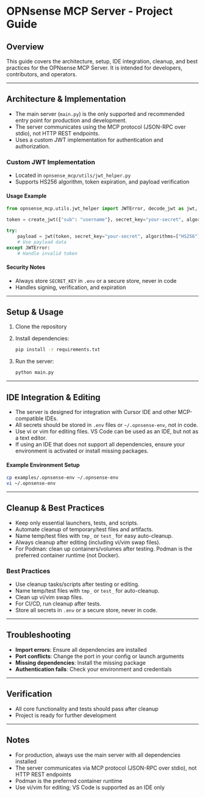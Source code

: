 # OPNsense MCP Server - Project Guide

## Overview

This guide covers the architecture, setup, IDE integration, cleanup, and best practices for the OPNsense MCP Server. It is intended for developers, contributors, and operators.

---

## Architecture & Implementation

- The main server (`main.py`) is the only supported and recommended entry point for production and development.
- The server communicates using the MCP protocol (JSON-RPC over stdio), not HTTP REST endpoints.
- Uses a custom JWT implementation for authentication and authorization.

### Custom JWT Implementation

- Located in `opnsense_mcp/utils/jwt_helper.py`
- Supports HS256 algorithm, token expiration, and payload verification

#### Usage Example

```python
from opnsense_mcp.utils.jwt_helper import JWTError, decode_jwt as jwt, create_jwt

token = create_jwt({"sub": "username"}, secret_key="your-secret", algorithm="HS256", expire_minutes=30)

try:
    payload = jwt(token, secret_key="your-secret", algorithms=["HS256"])
    # Use payload data
except JWTError:
    # Handle invalid token
```

#### Security Notes

- Always store `SECRET_KEY` in `.env` or a secure store, never in code
- Handles signing, verification, and expiration

---

## Setup & Usage

1. Clone the repository
2. Install dependencies:

   ```bash
   pip install -r requirements.txt
   ```

3. Run the server:

   ```bash
   python main.py
   ```

---

## IDE Integration & Editing

- The server is designed for integration with Cursor IDE and other MCP-compatible IDEs.
- All secrets should be stored in `.env` files or `~/.opnsense-env`, not in code.
- Use vi or vim for editing files. VS Code can be used as an IDE, but not as a text editor.
- If using an IDE that does not support all dependencies, ensure your environment is activated or install missing packages.

#### Example Environment Setup

```bash
cp examples/.opnsense-env ~/.opnsense-env
vi ~/.opnsense-env
```

---

## Cleanup & Best Practices

- Keep only essential launchers, tests, and scripts.
- Automate cleanup of temporary/test files and artifacts.
- Name temp/test files with `tmp_` or `test_` for easy auto-cleanup.
- Always cleanup after editing (including vi/vim swap files).
- For Podman: clean up containers/volumes after testing. Podman is the preferred container runtime (not Docker).

### Best Practices

- Use cleanup tasks/scripts after testing or editing.
- Name temp/test files with `tmp_` or `test_` for auto-cleanup.
- Clean up vi/vim swap files.
- For CI/CD, run cleanup after tests.
- Store all secrets in `.env` or a secure store, never in code.

---

## Troubleshooting

- **Import errors**: Ensure all dependencies are installed
- **Port conflicts**: Change the port in your config or launch arguments
- **Missing dependencies**: Install the missing package
- **Authentication fails**: Check your environment and credentials

---

## Verification

- All core functionality and tests should pass after cleanup
- Project is ready for further development

---

## Notes

- For production, always use the main server with all dependencies installed
- The server communicates via MCP protocol (JSON-RPC over stdio), not HTTP REST endpoints
- Podman is the preferred container runtime
- Use vi/vim for editing; VS Code is supported as an IDE only
